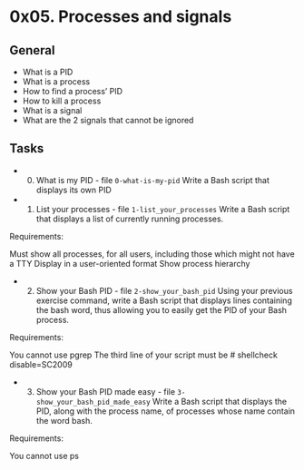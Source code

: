 # 0x05. Processes and signals

## General

* What is a PID
* What is a process
* How to find a process’ PID
* How to kill a process
* What is a signal
* What are the 2 signals that cannot be ignored

## Tasks

* 0. What is my PID - file `0-what-is-my-pid`
Write a Bash script that displays its own PID
* 1. List your processes - file `1-list_your_processes`
Write a Bash script that displays a list of currently running processes.

Requirements:

Must show all processes, for all users, including those which might not have a TTY
Display in a user-oriented format
Show process hierarchy

* 2. Show your Bash PID - file `2-show_your_bash_pid`
Using your previous exercise command, write a Bash script that displays lines containing the bash word, thus allowing you to easily get the PID of your Bash process.

Requirements:

You cannot use pgrep
The third line of your script must be # shellcheck disable=SC2009

* 3. Show your Bash PID made easy - file `3-show_your_bash_pid_made_easy`
Write a Bash script that displays the PID, along with the process name, of processes whose name contain the word bash.

Requirements:

You cannot use ps

